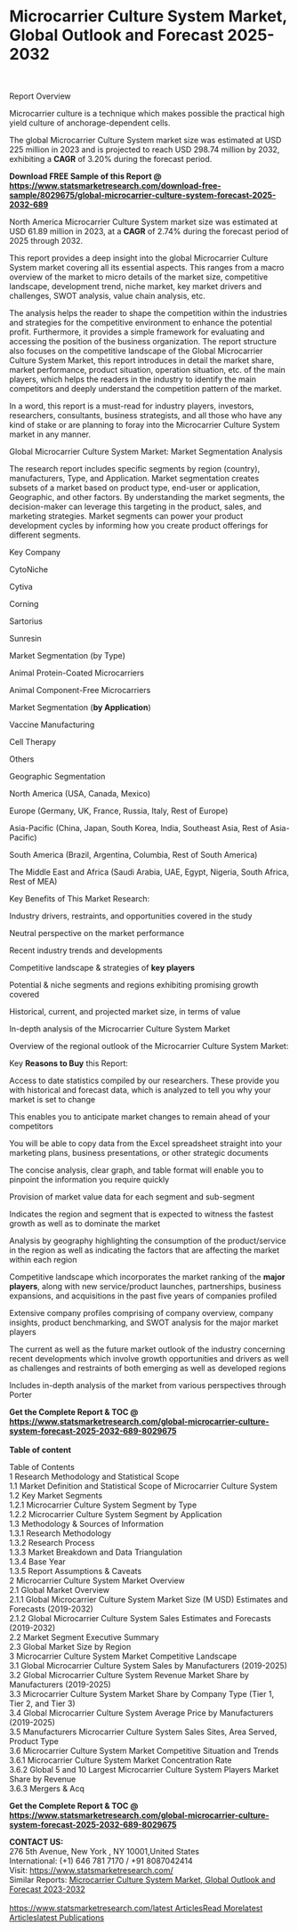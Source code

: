 <h1>Microcarrier Culture System Market, Global Outlook and Forecast 2025-2032</h1><br/><p>Report Overview</p><p>Microcarrier culture is a technique which makes possible the practical high yield culture of anchorage-dependent cells.</p><p>The global Microcarrier Culture System market size was estimated at USD 225 million in 2023 and is projected to reach USD 298.74 million by 2032, exhibiting a <strong>CAGR</strong> of 3.20% during the forecast period.</p><p><strong>Download FREE Sample of this Report @ <a href="https://www.statsmarketresearch.com/download-free-sample/8029675/global-microcarrier-culture-system-forecast-2025-2032-689">https://www.statsmarketresearch.com/download-free-sample/8029675/global-microcarrier-culture-system-forecast-2025-2032-689</a></strong></p><p>North America Microcarrier Culture System market size was estimated at USD 61.89 million in 2023, at a <strong>CAGR</strong> of 2.74% during the forecast period of 2025 through 2032.</p><p>This report provides a deep insight into the global Microcarrier Culture System market covering all its essential aspects. This ranges from a macro overview of the market to micro details of the market size, competitive landscape, development trend, niche market, key market drivers and challenges, SWOT analysis, value chain analysis, etc.</p><p>The analysis helps the reader to shape the competition within the industries and strategies for the competitive environment to enhance the potential profit. Furthermore, it provides a simple framework for evaluating and accessing the position of the business organization. The report structure also focuses on the competitive landscape of the Global Microcarrier Culture System Market, this report introduces in detail the market share, market performance, product situation, operation situation, etc. of the main players, which helps the readers in the industry to identify the main competitors and deeply understand the competition pattern of the market.</p><p>In a word, this report is a must-read for industry players, investors, researchers, consultants, business strategists, and all those who have any kind of stake or are planning to foray into the Microcarrier Culture System market in any manner.</p><p>Global Microcarrier Culture System Market: Market Segmentation Analysis</p><p>The research report includes specific segments by region (country), manufacturers, Type, and Application. Market segmentation creates subsets of a market based on product type, end-user or application, Geographic, and other factors. By understanding the market segments, the decision-maker can leverage this targeting in the product, sales, and marketing strategies. Market segments can power your product development cycles by informing how you create product offerings for different segments.</p><p>Key Company</p><p>CytoNiche</p><p>Cytiva</p><p>Corning</p><p>Sartorius</p><p>Sunresin</p><p>Market Segmentation (by Type)</p><p>Animal Protein-Coated Microcarriers</p><p>Animal Component-Free Microcarriers</p><p>Market Segmentation (<strong>by Application</strong>)</p><p>Vaccine Manufacturing</p><p>Cell Therapy</p><p>Others</p><p>Geographic Segmentation</p><p>North America (USA, Canada, Mexico)</p><p>Europe (Germany, UK, France, Russia, Italy, Rest of Europe)</p><p>Asia-Pacific (China, Japan, South Korea, India, Southeast Asia, Rest of Asia-Pacific)</p><p>South America (Brazil, Argentina, Columbia, Rest of South America)</p><p>The Middle East and Africa (Saudi Arabia, UAE, Egypt, Nigeria, South Africa, Rest of MEA)</p><p>Key Benefits of This Market Research:</p><p>Industry drivers, restraints, and opportunities covered in the study</p><p>Neutral perspective on the market performance</p><p>Recent industry trends and developments</p><p>Competitive landscape & strategies of <strong>key players</strong></p><p>Potential & niche segments and regions exhibiting promising growth covered</p><p>Historical, current, and projected market size, in terms of value</p><p>In-depth analysis of the Microcarrier Culture System Market</p><p>Overview of the regional outlook of the Microcarrier Culture System Market:</p><p>Key <strong>Reasons to Buy</strong> this Report:</p><p>Access to date statistics compiled by our researchers. These provide you with historical and forecast data, which is analyzed to tell you why your market is set to change</p><p>This enables you to anticipate market changes to remain ahead of your competitors</p><p>You will be able to copy data from the Excel spreadsheet straight into your marketing plans, business presentations, or other strategic documents</p><p>The concise analysis, clear graph, and table format will enable you to pinpoint the information you require quickly</p><p>Provision of market value data for each segment and sub-segment</p><p>Indicates the region and segment that is expected to witness the fastest growth as well as to dominate the market</p><p>Analysis by geography highlighting the consumption of the product/service in the region as well as indicating the factors that are affecting the market within each region</p><p>Competitive landscape which incorporates the market ranking of the <strong>major players</strong>, along with new service/product launches, partnerships, business expansions, and acquisitions in the past five years of companies profiled</p><p>Extensive company profiles comprising of company overview, company insights, product benchmarking, and SWOT analysis for the major market players</p><p>The current as well as the future market outlook of the industry concerning recent developments which involve growth opportunities and drivers as well as challenges and restraints of both emerging as well as developed regions</p><p>Includes in-depth analysis of the market from various perspectives through Porter</p><div><b>Get the Complete Report & TOC @ <a href="https://www.statsmarketresearch.com/global-microcarrier-culture-system-forecast-2025-2032-689-8029675">https://www.statsmarketresearch.com/global-microcarrier-culture-system-forecast-2025-2032-689-8029675</a></b></div><br><b>Table of content</b><p>Table of Contents<br />1 Research Methodology and Statistical Scope<br />1.1 Market Definition and Statistical Scope of Microcarrier Culture System<br />1.2 Key Market Segments<br />1.2.1 Microcarrier Culture System Segment by Type<br />1.2.2 Microcarrier Culture System Segment by Application<br />1.3 Methodology & Sources of Information<br />1.3.1 Research Methodology<br />1.3.2 Research Process<br />1.3.3 Market Breakdown and Data Triangulation<br />1.3.4 Base Year<br />1.3.5 Report Assumptions & Caveats<br />2 Microcarrier Culture System Market Overview<br />2.1 Global Market Overview<br />2.1.1 Global Microcarrier Culture System Market Size (M USD) Estimates and Forecasts (2019-2032)<br />2.1.2 Global Microcarrier Culture System Sales Estimates and Forecasts (2019-2032)<br />2.2 Market Segment Executive Summary<br />2.3 Global Market Size by Region<br />3 Microcarrier Culture System Market Competitive Landscape<br />3.1 Global Microcarrier Culture System Sales by Manufacturers (2019-2025)<br />3.2 Global Microcarrier Culture System Revenue Market Share by Manufacturers (2019-2025)<br />3.3 Microcarrier Culture System Market Share by Company Type (Tier 1, Tier 2, and Tier 3)<br />3.4 Global Microcarrier Culture System Average Price by Manufacturers (2019-2025)<br />3.5 Manufacturers Microcarrier Culture System Sales Sites, Area Served, Product Type<br />3.6 Microcarrier Culture System Market Competitive Situation and Trends<br />3.6.1 Microcarrier Culture System Market Concentration Rate<br />3.6.2 Global 5 and 10 Largest Microcarrier Culture System Players Market Share by Revenue<br />3.6.3 Mergers & Acq<br><div><b>Get the Complete Report & TOC @ <a href="https://www.statsmarketresearch.com/global-microcarrier-culture-system-forecast-2025-2032-689-8029675">https://www.statsmarketresearch.com/global-microcarrier-culture-system-forecast-2025-2032-689-8029675</a></b></div></p> <b>CONTACT US:</b><br>276 5th Avenue, New York , NY 10001,United States<br>International: (+1) 646 781 7170 / +91 8087042414<br>Visit: <a href="https://www.statsmarketresearch.com/">https://www.statsmarketresearch.com/</a><br>Similar Reports: <a href="https://www.statsmarketresearch.com/global-microcarrier-culture-system-forecast-2025-2032-689-8029675">Microcarrier Culture System Market, Global Outlook and Forecast 2023-2032</a><br/><br/><a href="https://gyeongbokgung.com">https://www.statsmarketresearch.com/</a><a href="https://hallyeomaritime.com">latest Articles</a><a href="https://jingwansa.com">Read More</a><a href=https://nguoiviet.jp/">latest Articles</a><a href="https://www.intelmarketresearch.com/">latest Publications</a>